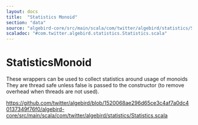 ```yaml
---
layout: docs
title:  "Statistics Monoid"
section: "data"
source: "algebird-core/src/main/scala/com/twitter/algebird/statistics/Statistics.scala"
scaladoc: "#com.twitter.algebird.statistics.Statistics.scala"
---
```


# StatisticsMonoid

These wrappers can be used to collect statistics around usage of monoids They are thread safe unless false is passed to the constructor (to remove overhead when threads are not used).

https://github.com/twitter/algebird/blob/1520068ae296d65ce3c4af7a0dc40137349f76f0/algebird-core/src/main/scala/com/twitter/algebird/statistics/Statistics.scala
